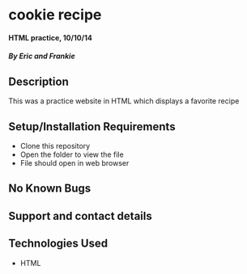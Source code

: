 # cookie recipe

#### HTML practice, 10/10/14

#### _By Eric and Frankie_

## Description

This was a practice website in HTML which displays a favorite recipe

## Setup/Installation Requirements

* Clone this repository
* Open the folder to view the file
* File should open in web browser

## No Known Bugs

## Support and contact details

## Technologies Used

* HTML
